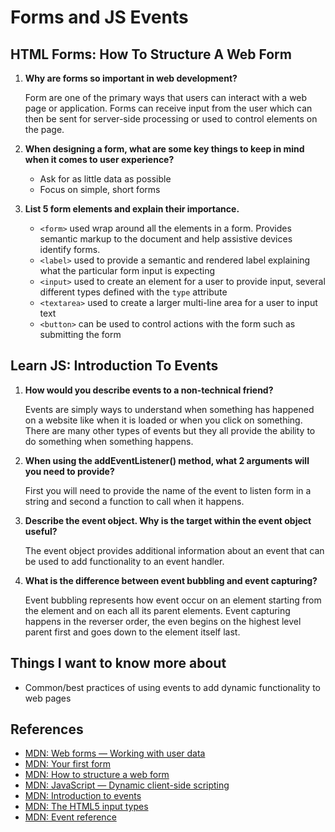 # Forms and JS Events

## HTML Forms: How To Structure A Web Form

1. **Why are forms so important in web development?**

    Form are one of the primary ways that users can interact with a web page or application. Forms can receive input from the user which can then be sent for server-side processing or used to control elements on the page.

2. **When designing a form, what are some key things to keep in mind when it comes to user experience?**

    - Ask for as little data as possible
    - Focus on simple, short forms

3. **List 5 form elements and explain their importance.**

    - `<form>` used wrap around all the elements in a form. Provides semantic markup to the document and help assistive devices identify forms.
    - `<label>` used to provide a semantic and rendered label explaining what the particular form input is expecting
    - `<input>` used to create an element for a user to provide input, several different types defined with the `type` attribute
    - `<textarea>` used to create a larger multi-line area for a user to input text
    - `<button>` can be used to control actions with the form such as submitting the form

## Learn JS: Introduction To Events

1. **How would you describe events to a non-technical friend?**

    Events are simply ways to understand when something has happened on a website like when it is loaded or when you click on something. There are many other types of events but they all provide the ability to do something when something happens.

2. **When using the addEventListener() method, what 2 arguments will you need to provide?**

    First you will need to provide the name of the event to listen form in a string and second a function to call when it happens.

3. **Describe the event object. Why is the target within the event object useful?**

    The event object provides additional information about an event that can be used to add functionality to an event handler.

4. **What is the difference between event bubbling and event capturing?**

    Event bubbling represents how event occur on an element starting from the element and on each all its parent elements. Event capturing happens in the reverser order, the even begins on the highest level parent first and goes down to the element itself last.

## Things I want to know more about

- Common/best practices of using events to add dynamic functionality to web pages

## References

- [MDN: Web forms — Working with user data](https://developer.mozilla.org/en-US/docs/Learn/Forms)
- [MDN: Your first form](https://developer.mozilla.org/en-US/docs/Learn/Forms/Your_first_form)
- [MDN: How to structure a web form](https://developer.mozilla.org/en-US/docs/Learn/Forms/How_to_structure_a_web_form)
- [MDN: JavaScript — Dynamic client-side scripting](https://developer.mozilla.org/en-US/docs/Learn/JavaScript)
- [MDN: Introduction to events](https://developer.mozilla.org/en-US/docs/Learn/JavaScript/Building_blocks/Events)
- [MDN: The HTML5 input types](https://developer.mozilla.org/en-US/docs/Learn/Forms/HTML5_input_types)
- [MDN: Event reference](https://developer.mozilla.org/en-US/docs/Web/Events)
